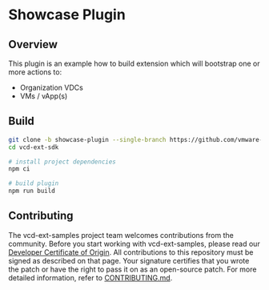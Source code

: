 # Showcase Plugin

## Overview

This plugin is an example how to build extension which will bootstrap one or more actions to:

- Organization VDCs
- VMs / vApp(s)

## Build

```bash
git clone -b showcase-plugin --single-branch https://github.com/vmware-samples/vcd-ext-samples.git
cd vcd-ext-sdk

# install project dependencies
npm ci

# build plugin
npm run build
```

## Contributing

The vcd-ext-samples project team welcomes contributions from the community. Before you start working with vcd-ext-samples, please read our [Developer Certificate of Origin](https://cla.vmware.com/dco). All contributions to this repository must be signed as described on that page. Your signature certifies that you wrote the patch or have the right to pass it on as an open-source patch. For more detailed information, refer to [CONTRIBUTING.md](CONTRIBUTING.md).